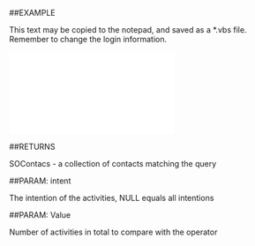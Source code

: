 

##EXAMPLE

This text may be copied to the notepad, and saved as a *.vbs file. Remember to change the login information.

![](../../Examples/vbs/SOFind.ContactsWithNumActivitiesNotCompletedTotal.vbs.txt)




##RETURNS

SOContacs - a collection of contacts matching the query





##PARAM: intent

The intention of the activities, NULL equals all intentions





##PARAM: Value

Number of activities in total to compare with the operator



